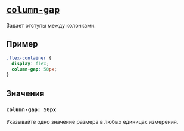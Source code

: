 # [`column-gap`](../index.md)

Задает отступы между колонками.

## Пример

```css
.flex-container {
  display: flex;
  column-gap: 50px;
}
```

## Значения

### `column-gap: 50px`

Указывайте одно значение размера в любых единицах измерения.
